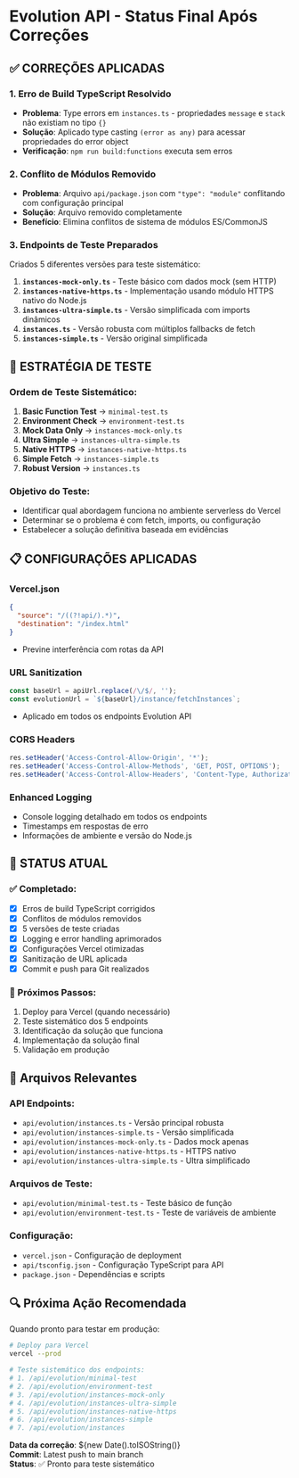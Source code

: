 # Evolution API - Status Final Após Correções 

## ✅ CORREÇÕES APLICADAS

### 1. Erro de Build TypeScript Resolvido
- **Problema**: Type errors em `instances.ts` - propriedades `message` e `stack` não existiam no tipo `{}`
- **Solução**: Aplicado type casting `(error as any)` para acessar propriedades do error object
- **Verificação**: `npm run build:functions` executa sem erros

### 2. Conflito de Módulos Removido  
- **Problema**: Arquivo `api/package.json` com `"type": "module"` conflitando com configuração principal
- **Solução**: Arquivo removido completamente
- **Benefício**: Elimina conflitos de sistema de módulos ES/CommonJS

### 3. Endpoints de Teste Preparados
Criados 5 diferentes versões para teste sistemático:

1. **`instances-mock-only.ts`** - Teste básico com dados mock (sem HTTP)
2. **`instances-native-https.ts`** - Implementação usando módulo HTTPS nativo do Node.js  
3. **`instances-ultra-simple.ts`** - Versão simplificada com imports dinâmicos
4. **`instances.ts`** - Versão robusta com múltiplos fallbacks de fetch
5. **`instances-simple.ts`** - Versão original simplificada

## 🎯 ESTRATÉGIA DE TESTE

### Ordem de Teste Sistemático:
1. **Basic Function Test** → `minimal-test.ts` 
2. **Environment Check** → `environment-test.ts`
3. **Mock Data Only** → `instances-mock-only.ts`
4. **Ultra Simple** → `instances-ultra-simple.ts` 
5. **Native HTTPS** → `instances-native-https.ts`
6. **Simple Fetch** → `instances-simple.ts`
7. **Robust Version** → `instances.ts`

### Objetivo do Teste:
- Identificar qual abordagem funciona no ambiente serverless do Vercel
- Determinar se o problema é com fetch, imports, ou configuração
- Estabelecer a solução definitiva baseada em evidências

## 📋 CONFIGURAÇÕES APLICADAS

### Vercel.json
```json
{
  "source": "/((?!api/).*)", 
  "destination": "/index.html"
}
```
- Previne interferência com rotas da API

### URL Sanitization
```typescript
const baseUrl = apiUrl.replace(/\/$/, '');
const evolutionUrl = `${baseUrl}/instance/fetchInstances`;
```
- Aplicado em todos os endpoints Evolution API

### CORS Headers
```typescript
res.setHeader('Access-Control-Allow-Origin', '*');
res.setHeader('Access-Control-Allow-Methods', 'GET, POST, OPTIONS');
res.setHeader('Access-Control-Allow-Headers', 'Content-Type, Authorization');
```

### Enhanced Logging
- Console logging detalhado em todos os endpoints
- Timestamps em respostas de erro
- Informações de ambiente e versão do Node.js

## 🚀 STATUS ATUAL

### ✅ Completado:
- [x] Erros de build TypeScript corrigidos
- [x] Conflitos de módulos removidos  
- [x] 5 versões de teste criadas
- [x] Logging e error handling aprimorados
- [x] Configurações Vercel otimizadas
- [x] Sanitização de URL aplicada
- [x] Commit e push para Git realizados

### 🔄 Próximos Passos:
1. Deploy para Vercel (quando necessário)
2. Teste sistemático dos 5 endpoints
3. Identificação da solução que funciona
4. Implementação da solução final
5. Validação em produção

## 📂 Arquivos Relevantes

### API Endpoints:
- `api/evolution/instances.ts` - Versão principal robusta
- `api/evolution/instances-simple.ts` - Versão simplificada
- `api/evolution/instances-mock-only.ts` - Dados mock apenas
- `api/evolution/instances-native-https.ts` - HTTPS nativo
- `api/evolution/instances-ultra-simple.ts` - Ultra simplificado

### Arquivos de Teste:
- `api/evolution/minimal-test.ts` - Teste básico de função
- `api/evolution/environment-test.ts` - Teste de variáveis de ambiente

### Configuração:
- `vercel.json` - Configuração de deployment
- `api/tsconfig.json` - Configuração TypeScript para API
- `package.json` - Dependências e scripts

## 🔍 Próxima Ação Recomendada

Quando pronto para testar em produção:
```bash
# Deploy para Vercel
vercel --prod

# Teste sistemático dos endpoints:
# 1. /api/evolution/minimal-test
# 2. /api/evolution/environment-test  
# 3. /api/evolution/instances-mock-only
# 4. /api/evolution/instances-ultra-simple
# 5. /api/evolution/instances-native-https
# 6. /api/evolution/instances-simple
# 7. /api/evolution/instances
```

**Data da correção**: ${new Date().toISOString()}  
**Commit**: Latest push to main branch  
**Status**: ✅ Pronto para teste sistemático
